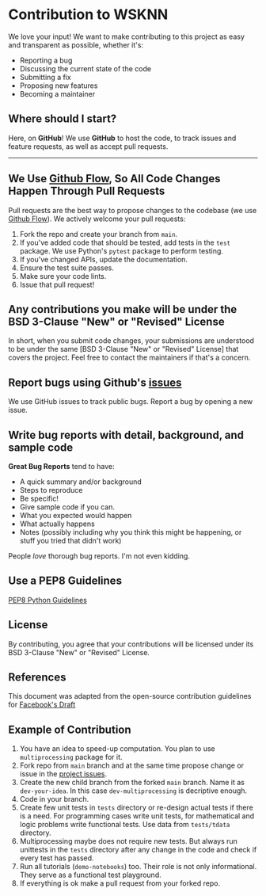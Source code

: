 # Contribution to WSKNN

We love your input! We want to make contributing to this project as easy and transparent as possible, whether it's:

* Reporting a bug
* Discussing the current state of the code
* Submitting a fix
* Proposing new features
* Becoming a maintainer

## Where should I start?

Here, on **GitHub**! We use **GitHub** to host the code, to track issues and feature requests, as well as accept pull requests.

---

## We Use [Github Flow](https://guides.github.com/introduction/flow/index.html), So All Code Changes Happen Through Pull Requests
Pull requests are the best way to propose changes to the codebase (we use [Github Flow](https://guides.github.com/introduction/flow/index.html)). We actively welcome your pull requests:

1. Fork the repo and create your branch from `main`.
2. If you've added code that should be tested, add tests in the `test` package. We use Python's `pytest` package to perform testing.
3. If you've changed APIs, update the documentation.
4. Ensure the test suite passes.
5. Make sure your code lints.
6. Issue that pull request!

## Any contributions you make will be under the BSD 3-Clause "New" or "Revised" License
In short, when you submit code changes, your submissions are understood to be under the same [BSD 3-Clause "New" or "Revised" License] that covers the project. Feel free to contact the maintainers if that's a concern.

## Report bugs using Github's [issues](https://github.com/nokaut/wsknn/issues)
We use GitHub issues to track public bugs. Report a bug by opening a new issue.

## Write bug reports with detail, background, and sample code

**Great Bug Reports** tend to have:

- A quick summary and/or background
- Steps to reproduce
- Be specific!
- Give sample code if you can.
- What you expected would happen
- What actually happens
- Notes (possibly including why you think this might be happening, or stuff you tried that didn't work)

People *love* thorough bug reports. I'm not even kidding.

## Use a PEP8 Guidelines
[PEP8 Python Guidelines](https://www.python.org/dev/peps/pep-0008/)

## License
By contributing, you agree that your contributions will be licensed under its BSD 3-Clause "New" or "Revised" License.

## References
This document was adapted from the open-source contribution guidelines for [Facebook's Draft](https://github.com/facebook/draft-js/blob/a9316a723f9e918afde44dea68b5f9f39b7d9b00/CONTRIBUTING.md)

## Example of Contribution

1. You have an idea to speed-up computation. You plan to use `multiprocessing` package for it.
2. Fork repo from `main` branch and at the same time propose change or issue in the [project issues](https://github.com/nokaut/wsknn/issues).
3. Create the new child branch from the forked `main` branch. Name it as `dev-your-idea`. In this case `dev-multiprocessing` is decriptive enough.
4. Code in your branch.
5. Create few unit tests in `tests` directory or re-design actual tests if there is a need. For programming cases write unit tests, for mathematical and logic problems write functional tests. Use data from `tests/tdata` directory.
6. Multiprocessing maybe does not require new tests. But always run unittests in the `tests` directory after any change in the code and check if every test has passed.
7. Run all tutorials (`demo-notebooks`) too. Their role is not only informational. They serve as a functional test playground.
8. If everything is ok make a pull request from your forked repo.
